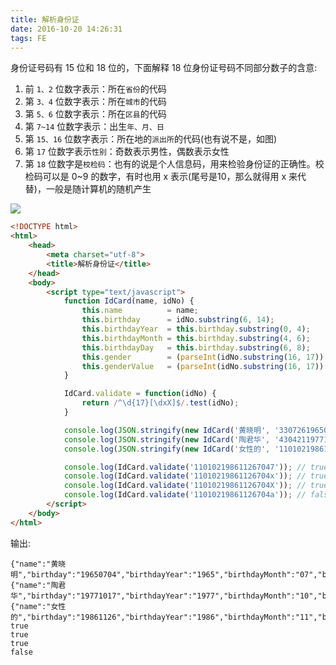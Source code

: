 ```yaml
---
title: 解析身份证
date: 2016-10-20 14:26:31
tags: FE
---
```

身份证号码有 15 位和 18 位的，下面解释 18 位身份证号码不同部分数子的含意:

1. 前 `1、2` 位数字表示：所在`省份`的代码
2. 第 `3、4` 位数字表示：所在`城市`的代码
3. 第 `5、6` 位数字表示：所在`区县`的代码
4. 第 `7~14` 位数字表示：出生`年、月、日`
5. 第 `15、16` 位数字表示：所在地的`派出所`的代码(也有说不是，如图)
6. 第 `17` 位数字表示`性别`：奇数表示男性，偶数表示女性
7. 第 `18` 位数字是`校检码`：也有的说是个人信息码，用来检验身份证的正确性。校检码可以是 0~9 的数字，有时也用 x 表示(尾号是10，那么就得用 x 来代替)，一般是随计算机的随机产生

![](/img/fe/id-card.jpg)

<!--more-->

```html
<!DOCTYPE html>
<html>
    <head>
        <meta charset="utf-8">
        <title>解析身份证</title>
    </head>
    <body>
        <script type="text/javascript">
            function IdCard(name, idNo) {
                this.name          = name;
                this.birthday      = idNo.substring(6, 14);
                this.birthdayYear  = this.birthday.substring(0, 4);
                this.birthdayMonth = this.birthday.substring(4, 6);
                this.birthdayDay   = this.birthday.substring(6, 8);
                this.gender        = (parseInt(idNo.substring(16, 17)) % 2 == 0) ? '女' : '男';
                this.genderValue   = (parseInt(idNo.substring(16, 17)) % 2 == 0) ? 1 : 2;
            }

            IdCard.validate = function(idNo) {
                return /^\d{17}[\dxX]$/.test(idNo);
            }

            console.log(JSON.stringify(new IdCard('黄晓明', '330726196507040016')));
            console.log(JSON.stringify(new IdCard('陶君华', '430421197710177894')));
            console.log(JSON.stringify(new IdCard('女性的', '110102198611267047')));

            console.log(IdCard.validate('110102198611267047')); // true
            console.log(IdCard.validate('11010219861126704x')); // true
            console.log(IdCard.validate('11010219861126704X')); // true
            console.log(IdCard.validate('11010219861126704a')); // false
        </script>
    </body>
</html>
```

输出:

```
{"name":"黄晓明","birthday":"19650704","birthdayYear":"1965","birthdayMonth":"07","birthdayDay":"04","gender":"男","genderValue":2}
{"name":"陶君华","birthday":"19771017","birthdayYear":"1977","birthdayMonth":"10","birthdayDay":"17","gender":"男","genderValue":2}
{"name":"女性的","birthday":"19861126","birthdayYear":"1986","birthdayMonth":"11","birthdayDay":"26","gender":"女","genderValue":1}
true
true
true
false
```

